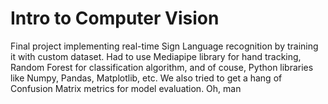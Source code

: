 # Intro to Computer Vision

Final project implementing real-time Sign Language recognition by training it with custom dataset. Had to use Mediapipe library for hand tracking, Random Forest for classification algorithm, and of couse, Python libraries like Numpy, Pandas, Matplotlib, etc. We also tried to get a hang of Confusion Matrix metrics for model evaluation. Oh, man

